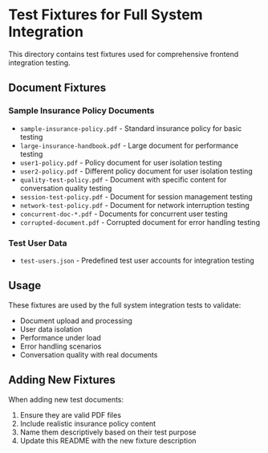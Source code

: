 # Test Fixtures for Full System Integration

This directory contains test fixtures used for comprehensive frontend integration testing.

## Document Fixtures

### Sample Insurance Policy Documents
- `sample-insurance-policy.pdf` - Standard insurance policy for basic testing
- `large-insurance-handbook.pdf` - Large document for performance testing
- `user1-policy.pdf` - Policy document for user isolation testing
- `user2-policy.pdf` - Different policy document for user isolation testing
- `quality-test-policy.pdf` - Document with specific content for conversation quality testing
- `session-test-policy.pdf` - Document for session management testing
- `network-test-policy.pdf` - Document for network interruption testing
- `concurrent-doc-*.pdf` - Documents for concurrent user testing
- `corrupted-document.pdf` - Corrupted document for error handling testing

### Test User Data
- `test-users.json` - Predefined test user accounts for integration testing

## Usage

These fixtures are used by the full system integration tests to validate:
- Document upload and processing
- User data isolation
- Performance under load
- Error handling scenarios
- Conversation quality with real documents

## Adding New Fixtures

When adding new test documents:
1. Ensure they are valid PDF files
2. Include realistic insurance policy content
3. Name them descriptively based on their test purpose
4. Update this README with the new fixture description
